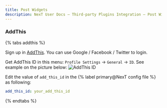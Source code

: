 ```yaml
---
title: Post Widgets
description: NexT User Docs – Third-party Plugins Integration – Post Widgets
---
```


### AddThis

{% tabs addthis %}
<!-- tab Sign Up → -->
Sign up in [AddThis](https://www.addthis.com). You can use Google / Facebook / Twitter to login.
<!-- endtab -->

<!-- tab AddThis ID → -->
Get AddThis ID in this menu: `Profile Settings` → `General` → `ID`. See example on the picture below:
![AddThis ID](/images/add-this-id.png)
<!-- endtab -->

<!-- tab NexT Config -->
Edit the value of `add_this_id` in the {% label primary@NexT config file %} as following:

```yml NexT config file
add_this_id: your_add_this_id
```
<!-- endtab -->
{% endtabs %}
